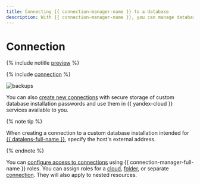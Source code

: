 ```yaml
---
title: Connecting {{ connection-manager-name }} to a database
description: With {{ connection-manager-name }}, you can manage database connection parameters.
---
```


# Connection


{% include notitle [preview](../../_includes/note-preview.md) %}


{% include [connection](../../_includes/metadata-hub/connection-definition.md) %}


![backups](../../_assets/metadata-hub/conn-man-diagramm.svg)

You can also [create new connections](../../metadata-hub/operations/create-connection.md#on-premise-connection) with secure storage of custom database installation passwords and use them in {{ yandex-cloud }} services available to you.

{% note tip %}

When creating a connection to a custom database installation intended for [{{ datalens-full-name }}](../../datalens/concepts/index.md), specify the host's external address.

{% endnote %}

You can [configure access to connections](../security/index.md) using {{ connection-manager-full-name }} roles. You can assign roles for a [cloud](../../resource-manager/concepts/resources-hierarchy.md#cloud), [folder](../../resource-manager/concepts/resources-hierarchy.md#folder), or separate [connection](../operations/connection-access.md). They will also apply to nested resources.
